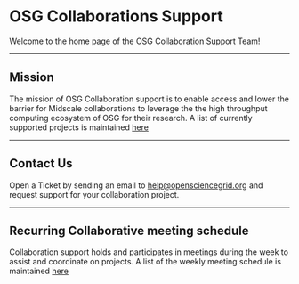 # OSG Collaborations Support

Welcome to the home page of the OSG Collaboration Support Team!

***

## Mission

The mission of OSG Collaboration support is to enable access and lower the barrier for Midscale collaborations to leverage the
the high throughput computing ecosystem of OSG for their research.
A list of currently supported projects is maintained [here](projects/project-list.md)

***

## Contact Us

Open a Ticket by sending an email to help@opensciencegrid.org and request support for your collaboration project.

***

## Recurring Collaborative meeting schedule
Collaboration support holds and participates in meetings during the week to assist and coordinate on projects. A list of the weekly meeting schedule is maintained [here](misc/meeting-schedule.md)


